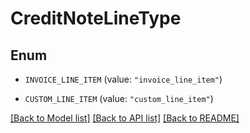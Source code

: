 # CreditNoteLineType

## Enum


* `INVOICE_LINE_ITEM` (value: `"invoice_line_item"`)

* `CUSTOM_LINE_ITEM` (value: `"custom_line_item"`)


[[Back to Model list]](../README.md#documentation-for-models) [[Back to API list]](../README.md#documentation-for-api-endpoints) [[Back to README]](../README.md)


